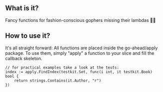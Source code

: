 ## What is it?
Fancy functions for fashion-conscious gophers missing their lambdas 🎩🍷

## How to use it?
It's all straight forward: All functions are placed inside the go-ahead/apply package. To use them,
simply "apply" a function to your slice and fill the callback skeleton.
```
// for practical examples take a look at the tests:
index := apply.FindIndex(testkit.Set, func(i int, it testkit.Book) bool {
	return strings.Contains(it.Author, "r")
})
```
